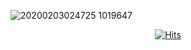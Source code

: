![20200203024725 1019647](https://user-images.githubusercontent.com/24632817/91652849-daeb2a80-ead5-11ea-8b2d-ea2f033e859f.gif)
 <div align=center>
	
  [![Hits](https://hits.seeyoufarm.com/api/count/incr/badge.svg?url=https%3A%2F%2Fgithub.com%2Fzzsza)](https://hits.seeyoufarm.com) 
	
  </div>

